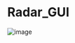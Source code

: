 # Radar_GUI
![image](https://user-images.githubusercontent.com/44742647/197840131-5a7c35dd-4682-4aee-b915-0e42e16f0403.png)
